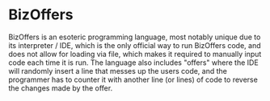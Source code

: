 # BizOffers
BizOffers is an esoteric programming language, most notably unique due to its interpreter / IDE, which is the only official way to run BizOffers code, and does not allow for loading via file, which makes it required to manually input code each time it is run. The language also includes "offers" where the IDE will randomly insert a line that messes up the users code, and the programmer has to counter it with another line (or lines) of code to reverse the changes made by the offer.
